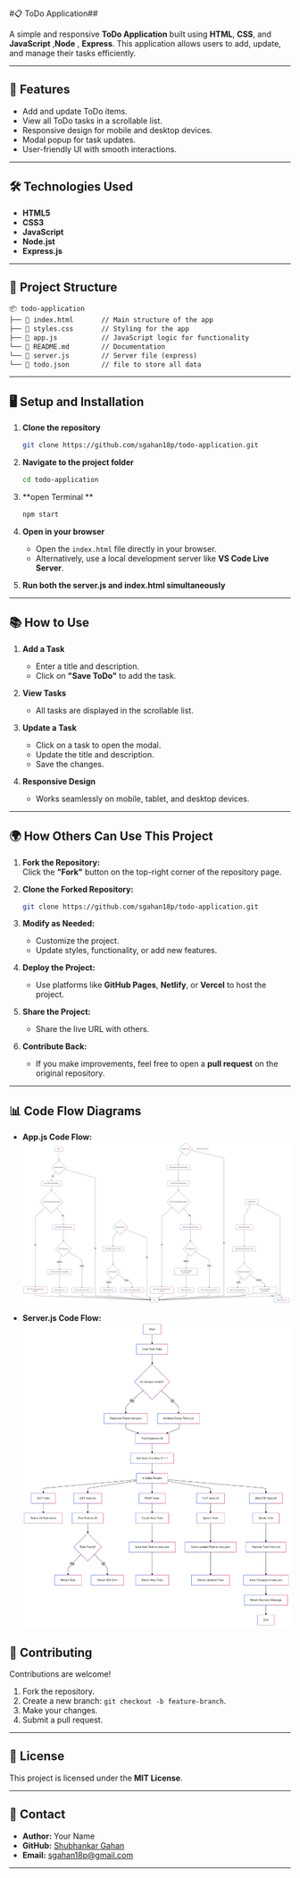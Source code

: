 #📋 ToDo Application##

A simple and responsive **ToDo Application** built using **HTML**, **CSS**, and **JavaScript** ,**Node** , **Express**. This application allows users to add, update, and manage their tasks efficiently.

---

## 🚀 **Features**

- Add and update ToDo items.  
- View all ToDo tasks in a scrollable list.  
- Responsive design for mobile and desktop devices.  
- Modal popup for task updates.  
- User-friendly UI with smooth interactions.  

---

## 🛠️ **Technologies Used**

- **HTML5**  
- **CSS3**  
- **JavaScript**  
- **Node.jst**  
- **Express.js**  

---

## 📂 **Project Structure**

```plaintext
📦 todo-application
├── 📄 index.html       // Main structure of the app
├── 📄 styles.css       // Styling for the app
├── 📄 app.js           // JavaScript logic for functionality
└── 📄 README.md        // Documentation
└── 📄 server.js        // Server file (express)
└── 📄 todo.json        // file to store all data
```

---

## 🖥️ **Setup and Installation**

1. **Clone the repository**  
   ```bash
   git clone https://github.com/sgahan18p/todo-application.git
   ```

2. **Navigate to the project folder**  
   ```bash
   cd todo-application
   ```
3. **open Terminal **  
   ```bash
   npm start
   ``` 
4. **Open in your browser**  
   - Open the `index.html` file directly in your browser.  
   - Alternatively, use a local development server like **VS Code Live Server**.  
5. **Run both the server.js and index.html simultaneously**  

---

## 📚 **How to Use**

1. **Add a Task**  
   - Enter a title and description.  
   - Click on **"Save ToDo"** to add the task.  

2. **View Tasks**  
   - All tasks are displayed in the scrollable list.  

3. **Update a Task**  
   - Click on a task to open the modal.  
   - Update the title and description.  
   - Save the changes.  

4. **Responsive Design**  
   - Works seamlessly on mobile, tablet, and desktop devices.  

---

## 🌍 **How Others Can Use This Project**

1. **Fork the Repository:**  
   Click the **"Fork"** button on the top-right corner of the repository page.  

2. **Clone the Forked Repository:**  
   ```bash
   git clone https://github.com/sgahan18p/todo-application.git
   ```

3. **Modify as Needed:**  
   - Customize the project.  
   - Update styles, functionality, or add new features.  

4. **Deploy the Project:**  
   - Use platforms like **GitHub Pages**, **Netlify**, or **Vercel** to host the project.  

5. **Share the Project:**  
   - Share the live URL with others.  

6. **Contribute Back:**  
   - If you make improvements, feel free to open a **pull request** on the original repository.  

---

## 📊 **Code Flow Diagrams**

- **App.js Code Flow:**  
  ![App.js Code Flow](./images/app.png)

- **Server.js Code Flow:**  
  ![Server.js Code Flow](./images/server.png)


## 🤝 **Contributing**

Contributions are welcome!  
1. Fork the repository.  
2. Create a new branch: `git checkout -b feature-branch`.  
3. Make your changes.  
4. Submit a pull request.  

---

## 📝 **License**

This project is licensed under the **MIT License**.  

---

## 📧 **Contact**

- **Author:** Your Name  
- **GitHub:** [Shubhankar Gahan](https://github.com/sgahan18p)  
- **Email:** sgahan18p@gmail.com

---
